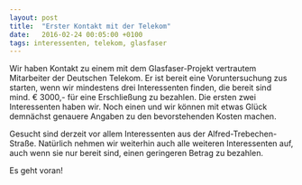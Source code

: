 ```yaml
---
layout: post
title:  "Erster Kontakt mit der Telekom"
date:   2016-02-24 00:05:00 +0100
tags: interessenten, telekom, glasfaser
---
```

Wir haben Kontakt zu einem mit dem Glasfaser-Projekt vertrautem Mitarbeiter der
Deutschen Telekom. Er ist bereit eine Voruntersuchung zus starten, wenn wir
mindestens drei Interessenten finden, die bereit sind mind. € 3000,- für eine
Erschließung zu bezahlen. Die ersten zwei Interessenten haben wir. Noch einen
und wir können mit etwas Glück demnächst genauere Angaben zu den bevorstehenden
Kosten machen.

Gesucht sind derzeit vor allem Interessenten aus der Alfred-Trebechen-Straße.
Natürlich nehmen wir weiterhin auch alle weiteren Interessenten auf, auch wenn
sie nur bereit sind, einen geringeren Betrag zu bezahlen.

Es geht voran!